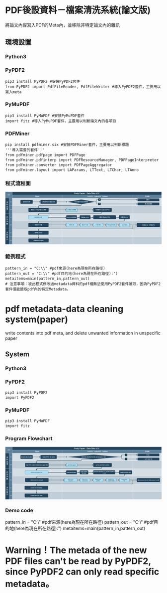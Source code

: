 # PDF後設資料－檔案清洗系統(論文版)
將論文內容寫入PDF的Meta內，並移除非特定論文內的雜訊

## 環境設置
### Python3
### PyPDF2
```
pip3 install PyPDF2 #安裝PyPDF2套件
from PyPDF2 import PdfFileReader, PdfFileWriter #導入PyPDF2套件，主要用以寫入meta
```
### PyMuPDF
```
pip3 install PyMuPDF #安裝PyMuPDF套件
import fitz #導入PyMuPDF套件，主要用以判斷論文內的各項目
```
### PDFMiner
```
pip install pdfminer.six #安裝PDFMiner套件，主要用以判斷標題
'''導入需要的套件'''
from pdfminer.pdfpage import PDFPage
from pdfminer.pdfinterp import PDFResourceManager, PDFPageInterpreter
from pdfminer.converter import PDFPageAggregator
from pdfminer.layout import LAParams, LTText, LTChar, LTAnno
```
### 程式流程圖
![image](https://raw.githubusercontent.com/x65github/IF.Lab-Workshop_Data-Filter/main/%E5%9F%BA%E6%9C%AC%E8%AA%AA%E6%98%8E/DataFilter_ProgramFlowchart.png)

### 範例程式
```
pattern_in = "C:\\" #pdf來源(here為現在所在路徑)
pattern_out = "C:\\" #pdf目的地(here為現在所在路徑):")
metaitems=main(pattern_in,pattern_out) 
# 注意事項：被此程式修改過metadata資料的pdf檔無法使用PyPDF2套件讀取，因為PyPDF2套件僅能讀取pdf內的特定Metadata。
```

# pdf metadata-data cleaning system(paper)
write contents into pdf meta, and delete unwanted information in unspecific  paper

## System
### Python3
### PyPDF2
```
pip3 install PyPDF2
import PyPDF2
```
### PyMuPDF
```
pip3 install PyMuPDF
import fitz
```
### Program Flowchart
![image](https://raw.githubusercontent.com/x65github/IF.Lab-Workshop_Data-Filter/main/%E5%9F%BA%E6%9C%AC%E8%AA%AA%E6%98%8E/DataFilter_En_ProgramFlowchart.png)

### Demo code
pattern_in = "C:\\" #pdf來源(here為現在所在路徑)
pattern_out = "C:\\" #pdf目的地(here為現在所在路徑):")
metaitems=main(pattern_in,pattern_out) 
# Warning！The metada of the new PDF files can't be read by PyPDF2, since PyPDF2 can only read specific metadata。
